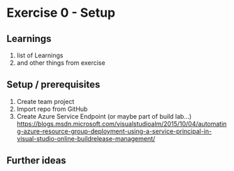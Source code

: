 # Exercise 0 - Setup

## Learnings
1. list of Learnings
2. and other things from exercise

## Setup / prerequisites
1. Create team project
2. Import repo from GitHub
3. Create Azure Service Endpoint (or maybe part of build lab...)
https://blogs.msdn.microsoft.com/visualstudioalm/2015/10/04/automating-azure-resource-group-deployment-using-a-service-principal-in-visual-studio-online-buildrelease-management/


## Further ideas
